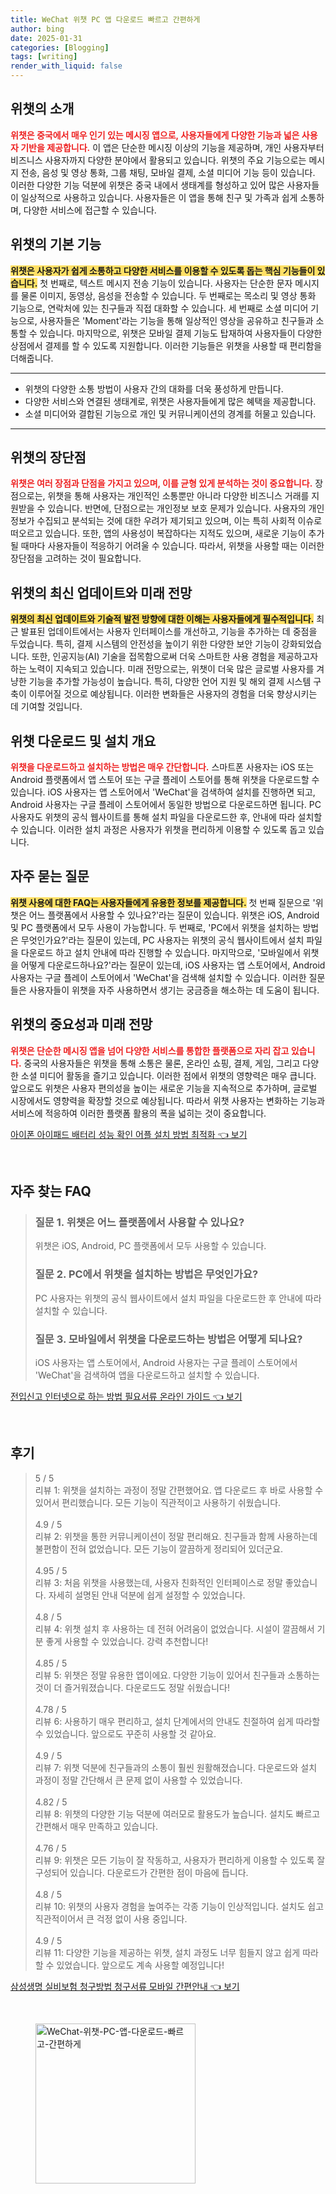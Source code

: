 ```yaml
---
title: WeChat 위챗 PC 앱 다운로드 빠르고 간편하게
author: bing
date: 2025-01-31
categories: [Blogging]
tags: [writing]
render_with_liquid: false
---
```



<h2 id='위챗_소개'>위챗의 소개</h2>

<p><b><span style="color: #ee2323;">위챗은 중국에서 매우 인기 있는 메시징 앱으로, 사용자들에게 다양한 기능과 넓은 사용자 기반을 제공합니다.</span></b> 이 앱은 단순한 메시징 이상의 기능을 제공하며, 개인 사용자부터 비즈니스 사용자까지 다양한 분야에서 활용되고 있습니다. 위챗의 주요 기능으로는 메시지 전송, 음성 및 영상 통화, 그룹 채팅, 모바일 결제, 소셜 미디어 기능 등이 있습니다. 이러한 다양한 기능 덕분에 위챗은 중국 내에서 생태계를 형성하고 있어 많은 사용자들이 일상적으로 사용하고 있습니다. 사용자들은 이 앱을 통해 친구 및 가족과 쉽게 소통하며, 다양한 서비스에 접근할 수 있습니다.</p>

<h2 id='위챗_기능'>위챗의 기본 기능</h2>

<p><b><span style="background-color: #ffe066;">위챗은 사용자가 쉽게 소통하고 다양한 서비스를 이용할 수 있도록 돕는 핵심 기능들이 있습니다.</span></b> 첫 번째로, 텍스트 메시지 전송 기능이 있습니다. 사용자는 단순한 문자 메시지를 물론 이미지, 동영상, 음성을 전송할 수 있습니다. 두 번째로는 목소리 및 영상 통화 기능으로, 연락처에 있는 친구들과 직접 대화할 수 있습니다. 세 번째로 소셜 미디어 기능으로, 사용자들은 'Moment'라는 기능을 통해 일상적인 영상을 공유하고 친구들과 소통할 수 있습니다. 마지막으로, 위챗은 모바일 결제 기능도 탑재하여 사용자들이 다양한 상점에서 결제를 할 수 있도록 지원합니다. 이러한 기능들은 위챗을 사용할 때 편리함을 더해줍니다.</p>

<hr />

<ul>
    <li>위챗의 다양한 소통 방법이 사용자 간의 대화를 더욱 풍성하게 만듭니다.</li>
    <li>다양한 서비스와 연결된 생태계로, 위챗은 사용자들에게 많은 혜택을 제공합니다.</li>
    <li>소셜 미디어와 결합된 기능으로 개인 및 커뮤니케이션의 경계를 허물고 있습니다.</li>
</ul>

<hr />

<h2 id='위챗_장단점'>위챗의 장단점</h2>

<p><b><span style="color: #ee2323;">위챗은 여러 장점과 단점을 가지고 있으며, 이를 균형 있게 분석하는 것이 중요합니다.</span></b> 장점으로는, 위챗을 통해 사용자는 개인적인 소통뿐만 아니라 다양한 비즈니스 거래를 지원받을 수 있습니다. 반면에, 단점으로는 개인정보 보호 문제가 있습니다. 사용자의 개인정보가 수집되고 분석되는 것에 대한 우려가 제기되고 있으며, 이는 특히 사회적 이슈로 떠오르고 있습니다. 또한, 앱의 사용성이 복잡하다는 지적도 있으며, 새로운 기능이 추가될 때마다 사용자들이 적응하기 어려울 수 있습니다. 따라서, 위챗을 사용할 때는 이러한 장단점을 고려하는 것이 필요합니다.</p>

<h2 id='위챗_최신_업데이트'>위챗의 최신 업데이트와 미래 전망</h2>

<p><b><span style="background-color: #ffe066;">위챗의 최신 업데이트와 기술적 발전 방향에 대한 이해는 사용자들에게 필수적입니다.</span></b> 최근 발표된 업데이트에서는 사용자 인터페이스를 개선하고, 기능을 추가하는 데 중점을 두었습니다. 특히, 결제 시스템의 안전성을 높이기 위한 다양한 보안 기능이 강화되었습니다. 또한, 인공지능(AI) 기술을 접목함으로써 더욱 스마트한 사용 경험을 제공하고자 하는 노력이 지속되고 있습니다. 미래 전망으로는, 위챗이 더욱 많은 글로벌 사용자를 겨냥한 기능을 추가할 가능성이 높습니다. 특히, 다양한 언어 지원 및 해외 결제 시스템 구축이 이루어질 것으로 예상됩니다. 이러한 변화들은 사용자의 경험을 더욱 향상시키는 데 기여할 것입니다.</p>

<h2 id='위챗_다운로드_및_설치'>위챗 다운로드 및 설치 개요</h2>

<p><b><span style="color: #ee2323;">위챗을 다운로드하고 설치하는 방법은 매우 간단합니다.</span></b> 스마트폰 사용자는 iOS 또는 Android 플랫폼에서 앱 스토어 또는 구글 플레이 스토어를 통해 위챗을 다운로드할 수 있습니다. iOS 사용자는 앱 스토어에서 'WeChat'을 검색하여 설치를 진행하면 되고, Android 사용자는 구글 플레이 스토어에서 동일한 방법으로 다운로드하면 됩니다. PC 사용자도 위챗의 공식 웹사이트를 통해 설치 파일을 다운로드한 후, 안내에 따라 설치할 수 있습니다. 이러한 설치 과정은 사용자가 위챗을 편리하게 이용할 수 있도록 돕고 있습니다.</p>

<h2 id='자주_묻는_질문'>자주 묻는 질문</h2>

<p><b><span style="background-color: #ffe066;">위챗 사용에 대한 FAQ는 사용자들에게 유용한 정보를 제공합니다.</span></b> 첫 번째 질문으로 '위챗은 어느 플랫폼에서 사용할 수 있나요?'라는 질문이 있습니다. 위챗은 iOS, Android 및 PC 플랫폼에서 모두 사용이 가능합니다. 두 번째로, 'PC에서 위챗을 설치하는 방법은 무엇인가요?'라는 질문이 있는데, PC 사용자는 위챗의 공식 웹사이트에서 설치 파일을 다운로드 하고 설치 안내에 따라 진행할 수 있습니다. 마지막으로, '모바일에서 위챗을 어떻게 다운로드하나요?'라는 질문이 있는데, iOS 사용자는 앱 스토어에서, Android 사용자는 구글 플레이 스토어에서 'WeChat'을 검색해 설치할 수 있습니다. 이러한 질문들은 사용자들이 위챗을 자주 사용하면서 생기는 궁금증을 해소하는 데 도움이 됩니다.</p>

<h2 id='최종_정리'>위챗의 중요성과 미래 전망</h2>

<p><b><span style="color: #ee2323;">위챗은 단순한 메시징 앱을 넘어 다양한 서비스를 통합한 플랫폼으로 자리 잡고 있습니다.</span></b> 중국의 사용자들은 위챗을 통해 소통은 물론, 온라인 쇼핑, 결제, 게임, 그리고 다양한 소셜 미디어 활동을 즐기고 있습니다. 이러한 점에서 위챗의 영향력은 매우 큽니다. 앞으로도 위챗은 사용자 편의성을 높이는 새로운 기능을 지속적으로 추가하며, 글로벌 시장에서도 영향력을 확장할 것으로 예상됩니다. 따라서 위챗 사용자는 변화하는 기능과 서비스에 적응하여 이러한 플랫폼 활용의 폭을 넓히는 것이 중요합니다.</p>


<p><a class="click-button" title="아이폰 아이패드 배터리 성능 확인 어플 설치 방법 최적화" href="https://somered.github.io/posts/%EC%95%84%EC%9D%B4%ED%8F%B0-%EC%95%84%EC%9D%B4%ED%8C%A8%EB%93%9C-%EB%B0%B0%ED%84%B0%EB%A6%AC-%EC%84%B1%EB%8A%A5-%ED%99%95%EC%9D%B8-%EC%96%B4%ED%94%8C-%EC%84%A4%EC%B9%98-%EB%B0%A9%EB%B2%95-%EC%B5%9C%EC%A0%81%ED%99%94/" rel="dofollow">아이폰 아이패드 배터리 성능 확인 어플 설치 방법 최적화 👈 보기</a></p><br>
<h2 id='자주_찾는_FAQ'>자주 찾는 FAQ</h2>
<div itemscope="" itemtype="https://schema.org/FAQPage">
<blockquote>
<div itemscope="" itemprop="mainEntity" itemtype="https://schema.org/Question">
<h3 itemprop="name">질문 1. 위챗은 어느 플랫폼에서 사용할 수 있나요?</h3>
<div itemscope="" itemprop="acceptedAnswer" itemtype="https://schema.org/Answer">
<span itemprop="text">
<p>위챗은 iOS, Android, PC 플랫폼에서 모두 사용할 수 있습니다.</p>
</span>
</div>
</div>
<div itemscope="" itemprop="mainEntity" itemtype="https://schema.org/Question">
<h3 itemprop="name">질문 2. PC에서 위챗을 설치하는 방법은 무엇인가요?</h3>
<div itemscope="" itemprop="acceptedAnswer" itemtype="https://schema.org/Answer">
<span itemprop="text">
<p>PC 사용자는 위챗의 공식 웹사이트에서 설치 파일을 다운로드한 후 안내에 따라 설치할 수 있습니다.</p>
</span>
</div>
</div>
<div itemscope="" itemprop="mainEntity" itemtype="https://schema.org/Question">
<h3 itemprop="name">질문 3. 모바일에서 위챗을 다운로드하는 방법은 어떻게 되나요?</h3>
<div itemscope="" itemprop="acceptedAnswer" itemtype="https://schema.org/Answer">
<span itemprop="text">
<p>iOS 사용자는 앱 스토어에서, Android 사용자는 구글 플레이 스토어에서 'WeChat'을 검색하여 앱을 다운로드하고 설치할 수 있습니다.</p>
</span>
</div>
</div>
</blockquote>
</div>
<p><a class="click-button" title="전입신고 인터넷으로 하는 방법 필요서류 온라인 가이드" href="https://somered.github.io/posts/%EC%A0%84%EC%9E%85%EC%8B%A0%EA%B3%A0-%EC%9D%B8%ED%84%B0%EB%84%B7%EC%9C%BC%EB%A1%9C-%ED%95%98%EB%8A%94-%EB%B0%A9%EB%B2%95-%ED%95%84%EC%9A%94%EC%84%9C%EB%A5%98-%EC%98%A8%EB%9D%BC%EC%9D%B8-%EA%B0%80%EC%9D%B4%EB%93%9C/" rel="dofollow">전입신고 인터넷으로 하는 방법 필요서류 온라인 가이드 👈 보기</a></p><br>
<h2 id='후기'>후기</h2>
<div itemscope itemtype="https://schema.org/Product">
  <blockquote>
  <div itemprop="review" itemscope itemtype="https://schema.org/Review">
      <div itemprop="reviewRating" itemscope itemtype="https://schema.org/Rating"> <span itemprop="ratingValue">5</span> / <span itemprop="bestRating">5</span> </div>
      <span itemprop="reviewBody">리뷰 1: 위챗을 설치하는 과정이 정말 간편했어요. 앱 다운로드 후 바로 사용할 수 있어서 편리했습니다. 모든 기능이 직관적이고 사용하기 쉬웠습니다.</span>
  </div>
  <br>
  <div itemprop="review" itemscope itemtype="https://schema.org/Review">
      <div itemprop="reviewRating" itemscope itemtype="https://schema.org/Rating"> <span itemprop="ratingValue">4.9</span> / <span itemprop="bestRating">5</span> </div>
      <span itemprop="reviewBody">리뷰 2: 위챗을 통한 커뮤니케이션이 정말 편리해요. 친구들과 함께 사용하는데 불편함이 전혀 없었습니다. 모든 기능이 깔끔하게 정리되어 있더군요.</span>
  </div>
  <br>
  <div itemprop="review" itemscope itemtype="https://schema.org/Review">
      <div itemprop="reviewRating" itemscope itemtype="https://schema.org/Rating"> <span itemprop="ratingValue">4.95</span> / <span itemprop="bestRating">5</span> </div>
      <span itemprop="reviewBody">리뷰 3: 처음 위챗을 사용했는데, 사용자 친화적인 인터페이스로 정말 좋았습니다. 자세히 설명된 안내 덕분에 쉽게 설정할 수 있었습니다.</span>
  </div>
  <br>
  <div itemprop="review" itemscope itemtype="https://schema.org/Review">
      <div itemprop="reviewRating" itemscope itemtype="https://schema.org/Rating"> <span itemprop="ratingValue">4.8</span> / <span itemprop="bestRating">5</span> </div>
      <span itemprop="reviewBody">리뷰 4: 위챗 설치 후 사용하는 데 전혀 어려움이 없었습니다. 시설이 깔끔해서 기분 좋게 사용할 수 있었습니다. 강력 추천합니다!</span>
  </div>
  <br>
  <div itemprop="review" itemscope itemtype="https://schema.org/Review">
      <div itemprop="reviewRating" itemscope itemtype="https://schema.org/Rating"> <span itemprop="ratingValue">4.85</span> / <span itemprop="bestRating">5</span> </div>
      <span itemprop="reviewBody">리뷰 5: 위챗은 정말 유용한 앱이에요. 다양한 기능이 있어서 친구들과 소통하는 것이 더 즐거워졌습니다. 다운로드도 정말 쉬웠습니다!</span>
  </div>
  <br>
  <div itemprop="review" itemscope itemtype="https://schema.org/Review">
      <div itemprop="reviewRating" itemscope itemtype="https://schema.org/Rating"> <span itemprop="ratingValue">4.78</span> / <span itemprop="bestRating">5</span> </div>
      <span itemprop="reviewBody">리뷰 6: 사용하기 매우 편리하고, 설치 단계에서의 안내도 친절하여 쉽게 따라할 수 있었습니다. 앞으로도 꾸준히 사용할 것 같아요.</span>
  </div>
  <br>
  <div itemprop="review" itemscope itemtype="https://schema.org/Review">
      <div itemprop="reviewRating" itemscope itemtype="https://schema.org/Rating"> <span itemprop="ratingValue">4.9</span> / <span itemprop="bestRating">5</span> </div>
      <span itemprop="reviewBody">리뷰 7: 위챗 덕분에 친구들과의 소통이 훨씬 원활해졌습니다. 다운로드와 설치 과정이 정말 간단해서 큰 문제 없이 사용할 수 있었습니다.</span>
  </div>
  <br>
  <div itemprop="review" itemscope itemtype="https://schema.org/Review">
      <div itemprop="reviewRating" itemscope itemtype="https://schema.org/Rating"> <span itemprop="ratingValue">4.82</span> / <span itemprop="bestRating">5</span> </div>
      <span itemprop="reviewBody">리뷰 8: 위챗의 다양한 기능 덕분에 여러모로 활용도가 높습니다. 설치도 빠르고 간편해서 매우 만족하고 있습니다.</span>
  </div>
  <br>
  <div itemprop="review" itemscope itemtype="https://schema.org/Review">
      <div itemprop="reviewRating" itemscope itemtype="https://schema.org/Rating"> <span itemprop="ratingValue">4.76</span> / <span itemprop="bestRating">5</span> </div>
      <span itemprop="reviewBody">리뷰 9: 위챗은 모든 기능이 잘 작동하고, 사용자가 편리하게 이용할 수 있도록 잘 구성되어 있습니다. 다운로드가 간편한 점이 마음에 듭니다.</span>
  </div>
  <br>
  <div itemprop="review" itemscope itemtype="https://schema.org/Review">
      <div itemprop="reviewRating" itemscope itemtype="https://schema.org/Rating"> <span itemprop="ratingValue">4.8</span> / <span itemprop="bestRating">5</span> </div>
      <span itemprop="reviewBody">리뷰 10: 위챗의 사용자 경험을 높여주는 각종 기능이 인상적입니다. 설치도 쉽고 직관적이어서 큰 걱정 없이 사용 중입니다.</span>
  </div>
  <br>
  <div itemprop="review" itemscope itemtype="https://schema.org/Review">
      <div itemprop="reviewRating" itemscope itemtype="https://schema.org/Rating"> <span itemprop="ratingValue">4.9</span> / <span itemprop="bestRating">5</span> </div>
      <span itemprop="reviewBody">리뷰 11: 다양한 기능을 제공하는 위챗, 설치 과정도 너무 힘들지 않고 쉽게 따라할 수 있었습니다. 앞으로도 계속 사용할 예정입니다!</span>
  </div>
  </blockquote>
</div>
<p><a class="click-button" title="삼성생명 실비보험 청구방법 청구서류 모바일 간편안내" href="https://somered.github.io/posts/%EC%82%BC%EC%84%B1%EC%83%9D%EB%AA%85-%EC%8B%A4%EB%B9%84%EB%B3%B4%ED%97%98-%EC%B2%AD%EA%B5%AC%EB%B0%A9%EB%B2%95-%EC%B2%AD%EA%B5%AC%EC%84%9C%EB%A5%98-%EB%AA%A8%EB%B0%94%EC%9D%BC-%EA%B0%84%ED%8E%B8%EC%95%88%EB%82%B4/" rel="dofollow">삼성생명 실비보험 청구방법 청구서류 모바일 간편안내 👈 보기</a></p><br>
<figure class="image"><img src="https://somered.github.io/assets/img/thumbnail/WeChat-위챗-PC-앱-다운로드-빠르고-간편하게.webp" alt="WeChat-위챗-PC-앱-다운로드-빠르고-간편하게" width="256" height="256"></figure>